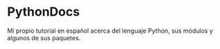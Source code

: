 # PythonDocs

Mi propio tutorial en español acerca del lenguaje Python, sus módulos y algunos de sus paquetes.
